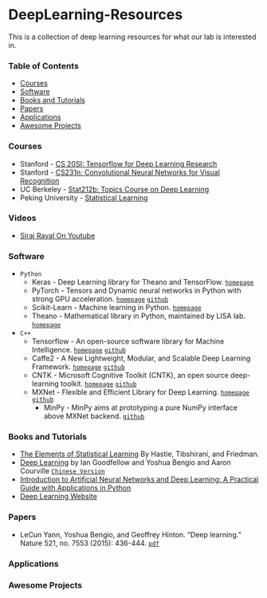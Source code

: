 # DeepLearning-Resources

This is a collection of deep learning resources for what our lab is interested in.


### Table of Contents
* [Courses](###Courses)
* [Software](###Software)
* [Books and Tutorials](###Books-and-Tutorials)
* [Papers](###Papers)
* [Applications](###Applications)
* [Awesome Projects](###Awesome-Projects)


### Courses
* Stanford - [CS 20SI: Tensorflow for Deep Learning Research](http://web.stanford.edu/class/cs20si/index.html)
* Stanford - [CS231n: Convolutional Neural Networks for Visual Recognition](http://cs231n.stanford.edu/)
* UC Berkeley - [Stat212b: Topics Course on Deep Learning](http://joanbruna.github.io/stat212b/)
* Peking University - [Statistical Learning](http://www.math.pku.edu.cn/teachers/yaoy/Fall2015/)


### Videos
* [Siraj Raval On Youtube](https://www.youtube.com/channel/UCWN3xxRkmTPmbKwht9FuE5A)


### Software
- `Python`
    - Keras - Deep Learning library for Theano and TensorFlow. [`homepage`](https://keras.io/)
    - PyTorch - Tensors and Dynamic neural networks in Python with strong GPU acceleration. [`homepage`](http://pytorch.org/) [`github`](https://github.com/pytorch/pytorch)
    - Scikit-Learn - Machine learning in Python. [`homepage`](http://scikit-learn.org)
    - Theano - Mathematical library in Python, maintained by LISA lab. [`homepage`](http://deeplearning.net/software/theano/) 
- `C++`
    - Tensorflow - An open-source software library for Machine Intelligence. [`homepage`](https://www.tensorflow.org/) [`github`](https://github.com/tensorflow/tensorflow)
    - Caffe2 - A New Lightweight, Modular, and Scalable Deep Learning Framework. [`homepage`](https://caffe2.ai) [`github`](https://github.com/caffe2/caffe2)
    - CNTK - Microsoft Cognitive Toolkit (CNTK), an open source deep-learning toolkit. [`homepage`](http://cntk.ai) [`github`](https://github.com/Microsoft/CNTK)
    - MXNet - Flexible and Efficient Library for Deep Learning. [`homepage`](http://mxnet.io/) [`github`](https://github.com/dmlc/mxnet)
        - MinPy - MinPy aims at prototyping a pure NumPy interface above MXNet backend. [`github`](https://github.com/dmlc/minpy)


### Books and Tutorials
* [The Elements of Statistical Learning](http://statweb.stanford.edu/~tibs/ElemStatLearn/) By Hastie, Tibshirani, and Friedman.
* [Deep Learning](http://www.deeplearningbook.org) by Ian Goodfellow and Yoshua Bengio and Aaron Courville [`Chinese Version`](https://github.com/exacity/deeplearningbook-chinese)
* [Introduction to Artificial Neural Networks and Deep Learning: A Practical Guide with Applications in Python](https://github.com/rasbt/deep-learning-book)
* [Deep Learning Website](http://deeplearning.net)


### Papers
* LeCun Yann, Yoshua Bengio, and Geoffrey Hinton. “Deep learning.” Nature 521, no. 7553 (2015): 436-444. [`pdf`](https://www.nature.com/nature/journal/v521/n7553/pdf/nature14539.pdf)


### Applications


### Awesome Projects
